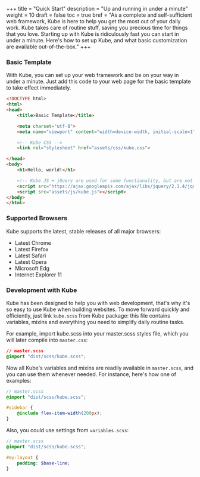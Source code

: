 +++
title = "Quick Start"
description = "Up and running in under a minute"
weight = 10
draft = false
toc = true
bref = "As a complete and self-sufficient web framework, Kube is here to help you get the most out of your daily work. Kube takes care of routine stuff, saving you precious time for things that you love. Starting up with Kube is ridiculously fast you can start in under a minute. Here's how to set up Kube, and what basic customization are available out-of-the-box."
+++

### Basic Template

With Kube, you can set up your web framework and be on your way in under a minute. Just add this code to your web page for the basic template to take effect immediately.

```html
<!DOCTYPE html>
<html>
<head>
    <title>Basic Template</title>

    <meta charset="utf-8">
    <meta name="viewport" content="width=device-width, initial-scale=1">

    <!-- Kube CSS -->
    <link rel="stylesheet" href="assets/css/kube.css">

</head>
<body>
    <h1>Hello, world!</h1>

    <!-- Kube JS + jQuery are used for some functionality, but are not required for the basic setup -->
    <script src="https://ajax.googleapis.com/ajax/libs/jquery/2.1.4/jquery.min.js"></script>
    <script src="assets/js/kube.js"></script>
</body>
</html>
```


### Supported Browsers
Kube supports the latest, stable releases of all major browsers:

+ Latest Chrome
+ Latest Firefox
+ Latest Safari
+ Latest Opera
+ Microsoft Edg
+ Internet Explorer 11

### Development with Kube

Kube has been designed to help you with web development, that's why it's so easy to use Kube when building websites. To move forward quickly and efficiently, just link `kube.scss` from Kube package: this file contains variables, mixins and everything you need to simplify daily routine tasks.

For example, import kube.scss into your master.scss styles file, which you will later compile into `master.css`:

```css
// master.scss
@import "dist/scss/kube.scss";
```

Now all Kube's variables and mixins are readily available in `master.scss`, and you can use them whenever needed. For instance, here's how one of examples:

```scss
// master.scss
@import "dist/scss/kube.scss";

#sidebar {
    @include flex-item-width(200px);
}
```

Also, you could use settings from `variables.scss`:


```scss
// master.scss
@import "dist/scss/kube.scss";

#my-layout {
    padding: $base-line;
}
```